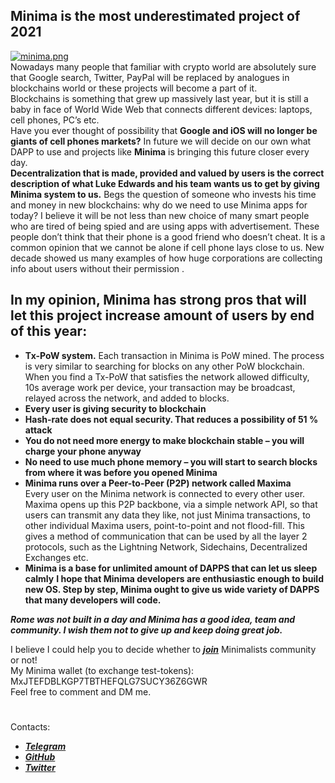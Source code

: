 ## **Minima is the most underestimated project of 2021**  
[![minima.png](https://i.postimg.cc/ryxyPqmq/minima.png)](https://postimg.cc/dDQK7Prf)  
Nowadays many people that familiar with crypto world are absolutely sure that Google search, Twitter, PayPal will be replaced by analogues in blockchains world or these projects will become a part of it.  
Blockchains is something that grew up massively last year, but it is still a baby in face of World Wide Web that connects different devices: laptops, cell phones, PC’s etc.  
Have you ever thought of possibility that **Google and iOS will no longer be giants of cell phones markets?** In future we will decide on our own what DAPP to use and projects like **Minima** is bringing this future closer every day.  
**Decentralization that is made, provided and valued by users is the correct description of what Luke Edwards and his team wants us to get by giving Minima system to us.**
Begs the question of someone who invests his time and money in new blockchains: why do we need to use Minima apps for today?
I believe it will be not less than new choice of many smart people who are tired of being spied and are using apps with advertisement. These people don’t think that their phone is a good friend who doesn’t cheat. It is a common opinion that we cannot be alone if cell phone lays close to us. New decade showed us many examples of how huge corporations are collecting info about users without their permission . 
 
## **In my opinion, Minima has strong pros that will let this project increase amount of users by end of this year:** 
+ **Tx-PoW system.**
Each transaction in Minima is PoW mined. The process is very similar to searching for blocks on any other PoW blockchain. When you find a Tx-PoW that satisfies the network allowed difficulty, 10s average work per device, your transaction may be broadcast, relayed across the network, and added to blocks.
+ **Every user is giving security to blockchain**
+ **Hash-rate does not equal security. That reduces a possibility of 51 % attack**
+ **You do not need more energy to make blockchain stable – you will charge your phone anyway**
+ **No need to use much phone memory – you will start to search blocks from where it was before you opened Minima**
+ **Minima runs over a Peer-to-Peer (P2P) network called Maxima**   
 Every user on the Minima network is connected to every other user. Maxima opens up this P2P backbone, via a simple network API, so that users can transmit any data they like, not just Minima transactions, to other individual Maxima users, point-to-point and not flood-fill. This gives a method of communication that can be used by all the layer 2 protocols, such as the Lightning Network, Sidechains, Decentralized Exchanges etc.
+ **Minima is a base for unlimited amount of DAPPS that can let us sleep calmly**
**I hope that Minima developers are enthusiastic enough to build new OS. Step by step, Minima ought to give us wide variety of DAPPS that many developers will code.** 
 
***Rome was not built in a day and Minima has a good idea, team and community. I wish them not to give up and keep doing great job.***   

I believe I could help you to decide whether to ***[join](https://minima.global/)*** Minimalists community or not!  
My Minima wallet (to exchange test-tokens): MxJTEFDBLKGP7TBTHEFQLG7SUCY36Z6GWR   
Feel free to comment and DM me.  
#   
Contacts:  
 * ***[Telegram](https://t.me/Tommmymlt "@Tommmymlt")***  
 * ***[GitHub](https://github.com/Unlimitedmolot "@Unlimitedmolot")***  
 * ***[Twitter](https://twitter.com/Unlimitedmolot "@Unlimitedmolot")***
